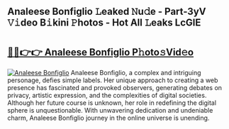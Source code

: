 ## Analeese Bonfiglio 𝙻eaked 𝙽u𝚍e - Part-3yV 𝚅𝚒deo B𝚒kini 𝙿hotos - Hot All 𝙻eaks LcGlE

# <h2><a href="http://ld0anu6.urlbe.top/?page=Analeese+Bonfiglio">🔗🔗👉👉 Analeese Bonfiglio P𝚑oto𝚜Vid𝚎o</a></h2>

[![Analeese Bonfiglio](https://i.imgur.com/eBuTRDB.gif)](http://ld0anu6.urlbe.top/?page=Analeese+Bonfiglio)
Analeese Bonfiglio, a complex and intriguing personage, defies simple labels. Her unique approach to creating a web presence has fascinated and provoked observers, generating debates on privacy, artistic expression, and the complexities of digital societies. Although her future course is unknown, her role in redefining the digital sphere is unquestionable. With unwavering dedication and undeniable charm, Analeese Bonfiglio journey in the online universe is unending.
